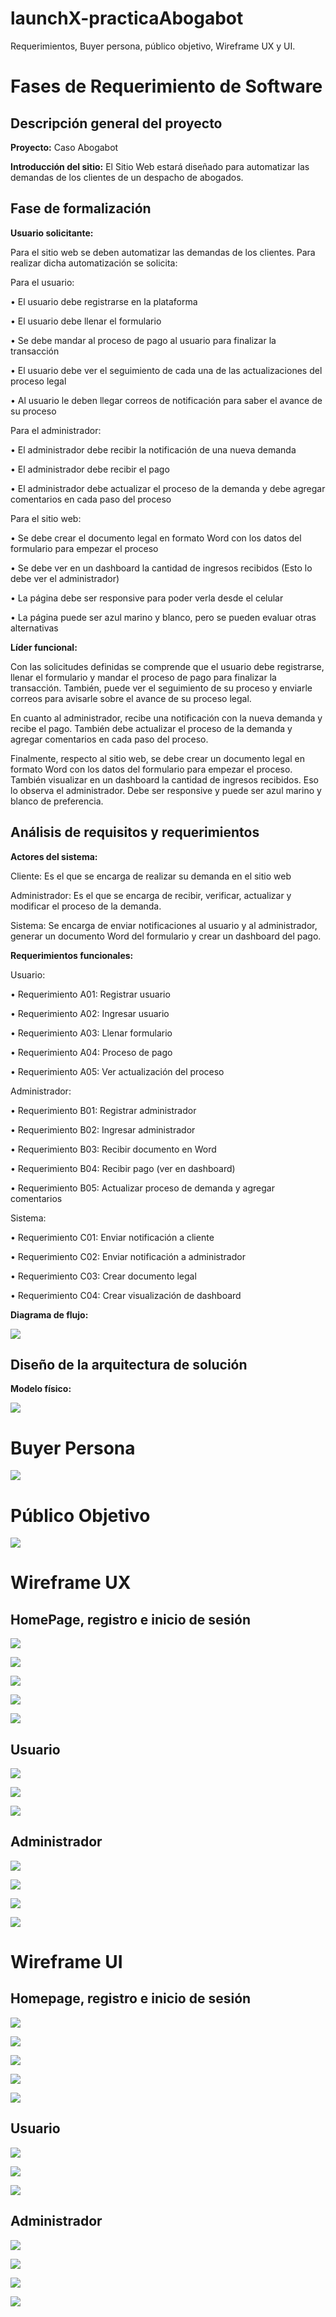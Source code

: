 # launchX-practicaAbogabot
Requerimientos, Buyer persona, público objetivo, Wireframe UX y UI. 
# Fases de Requerimiento de Software

## Descripción general del proyecto
**Proyecto:** Caso Abogabot

**Introducción del sitio:** El Sitio Web estará diseñado para automatizar las demandas de los clientes de un despacho de abogados.

## Fase de formalización
**Usuario solicitante:**

Para el sitio web se deben automatizar las demandas de los clientes. Para realizar dicha automatización se solicita:

Para el usuario:

•	El usuario debe registrarse en la plataforma

•	El usuario debe llenar el formulario

•	Se debe mandar al proceso de pago al usuario para finalizar la transacción

•	El usuario debe ver el seguimiento de cada una de las actualizaciones del proceso legal

•	Al usuario le deben llegar correos de notificación para saber el avance de su proceso

Para el administrador:

•	El administrador debe recibir la notificación de una nueva demanda

•	El administrador debe recibir el pago

•	El administrador debe actualizar el proceso de la demanda y debe agregar comentarios en cada paso del proceso

Para el sitio web:

•	Se debe crear el documento legal en formato Word con los datos del formulario para empezar el proceso

•	Se debe ver en un dashboard la cantidad de ingresos recibidos (Esto lo debe ver el administrador)

•	La página debe ser responsive para poder verla desde el celular

•	La página puede ser azul marino y blanco, pero se pueden evaluar otras alternativas

**Líder funcional:** 

Con las solicitudes definidas se comprende que el usuario debe registrarse, llenar el formulario y mandar el proceso de pago para finalizar la transacción. También, puede ver el seguimiento de su proceso y enviarle correos para avisarle sobre el avance de su proceso legal.

En cuanto al administrador, recibe una notificación con la nueva demanda y recibe el pago. También debe actualizar el proceso de la demanda y agregar comentarios en cada paso del proceso.

Finalmente, respecto al sitio web, se debe crear un documento legal en formato Word con los datos del formulario para empezar el proceso. También visualizar en un dashboard la cantidad de ingresos recibidos. Eso lo observa el administrador. Debe ser responsive y puede ser azul marino y blanco de preferencia.

## Análisis de requisitos y requerimientos
**Actores del sistema:**

Cliente: Es el que se encarga de realizar su demanda en el sitio web

Administrador: Es el que se encarga de recibir, verificar, actualizar y modificar el proceso de la demanda.

Sistema: Se encarga de enviar notificaciones al usuario y al administrador, generar un documento Word del formulario y crear un dashboard del pago.

**Requerimientos funcionales:**

Usuario:

•	Requerimiento A01: Registrar usuario

•	Requerimiento A02: Ingresar usuario

•	Requerimiento A03: Llenar formulario

•	Requerimiento A04: Proceso de pago

•	Requerimiento A05: Ver actualización del proceso

Administrador:

•	Requerimiento B01: Registrar administrador

•	Requerimiento B02: Ingresar administrador

•	Requerimiento B03: Recibir documento en Word

•	Requerimiento B04: Recibir pago (ver en dashboard)

•	Requerimiento B05: Actualizar proceso de demanda y agregar comentarios

Sistema:

•	Requerimiento C01: Enviar notificación a cliente

•	Requerimiento C02: Enviar notificación a administrador

•	Requerimiento C03: Crear documento legal

•	Requerimiento C04: Crear visualización de dashboard

**Diagrama de flujo:**

![](https://github.com/abdelrc/launchX-practicaAbogabot/blob/main/images/DiagramaDeFlujo.png)

## Diseño de la arquitectura de solución
**Modelo físico:**

![](https://github.com/abdelrc/launchX-practicaAbogabot/blob/main/images/modelofisicoAbogabot.png)

# Buyer Persona

![](https://github.com/abdelrc/launchX-practicaAbogabot/blob/main/images/BuyerPersona.png)

# Público Objetivo

![](https://github.com/abdelrc/launchX-practicaAbogabot/blob/main/images/PublicoObjetivo.png)

# Wireframe UX

## HomePage, registro e inicio de sesión
![](https://github.com/abdelrc/launchX-practicaAbogabot/blob/main/images/homepage1.png)

![](https://github.com/abdelrc/launchX-practicaAbogabot/blob/main/images/homepage2.png)



![](https://github.com/abdelrc/launchX-practicaAbogabot/blob/main/images/homepage3.png)

![](https://github.com/abdelrc/launchX-practicaAbogabot/blob/main/images/registrarse.png)

![](https://github.com/abdelrc/launchX-practicaAbogabot/blob/main/images/iniciarSesion.png)

## Usuario

![](https://github.com/abdelrc/launchX-practicaAbogabot/blob/main/images/formulario.png)

![](https://github.com/abdelrc/launchX-practicaAbogabot/blob/main/images/procesoDePago.png)

![](https://github.com/abdelrc/launchX-practicaAbogabot/blob/main/images/actualizaciones.png)

## Administrador

![](https://github.com/abdelrc/launchX-practicaAbogabot/blob/main/images/procesoDeDemandas.png)

![](https://github.com/abdelrc/launchX-practicaAbogabot/blob/main/images/actualizarDemandas.png)

![](https://github.com/abdelrc/launchX-practicaAbogabot/blob/main/images/ingresosRecibidos.png)

![](https://github.com/abdelrc/launchX-practicaAbogabot/blob/main/images/notificaciones.png)

# Wireframe UI

## Homepage, registro e inicio de sesión

![](https://github.com/abdelrc/launchX-practicaAbogabot/blob/main/images/homepage1UI.png)

![](https://github.com/abdelrc/launchX-practicaAbogabot/blob/main/images/homepage2UI.png)

![](https://github.com/abdelrc/launchX-practicaAbogabot/blob/main/images/homepage3UI.png)

![](https://github.com/abdelrc/launchX-practicaAbogabot/blob/main/images/registrarseUI.png)

![](https://github.com/abdelrc/launchX-practicaAbogabot/blob/main/images/iniciarSesionUI.png)

## Usuario

![](https://github.com/abdelrc/launchX-practicaAbogabot/blob/main/images/formularioUI.png)

![](https://github.com/abdelrc/launchX-practicaAbogabot/blob/main/images/procesoDePagoUI.png)

![](https://github.com/abdelrc/launchX-practicaAbogabot/blob/main/images/actualizacionesUI.png)

## Administrador

![](https://github.com/abdelrc/launchX-practicaAbogabot/blob/main/images/procesoDeDemandasUI.png)

![](https://github.com/abdelrc/launchX-practicaAbogabot/blob/main/images/actualizarDemandasUI.png)

![](https://github.com/abdelrc/launchX-practicaAbogabot/blob/main/images/ingresosRecibidosUI.png)

![](https://github.com/abdelrc/launchX-practicaAbogabot/blob/main/images/notificacionesUI.png)
